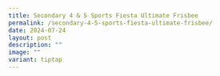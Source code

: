 ```yaml
---
title: Secondary 4 & 5 Sports Fiesta Ultimate Frisbee
permalink: /secondary-4-5-sports-fiesta-ultimate-frisbee/
date: 2024-07-24
layout: post
description: ""
image: ""
variant: tiptap
---
```

